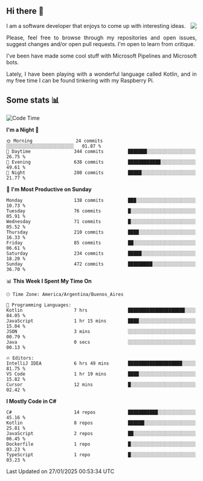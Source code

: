 ## Hi there :slightly_smiling_face:

<img src="https://github-readme-stats.vercel.app/api?username=victorgrycuk&show_icons=true&count_private=true&title_color=F7941E&icon_color=F7941E" align="right">

<p align="justify">
I am a software developer that enjoys to come up with interesting ideas.
<p/>

<p align= "justify">
Please, feel free to browse through my repositories and open issues, suggest changes and/or open pull requests. I'm open to learn from critique.
<p/>


<p align= "justify">
I've been have made some cool stuff with Microsoft Pipelines and Microsoft bots.
<p/>

<p align= "justify">
Lately, I have been playing with a wonderful language called Kotlin, and in my free time I can be found tinkering with my Raspberry Pi.
<p/>

## Some stats :bar_chart:
<!--START_SECTION:waka-->
![Code Time](http://img.shields.io/badge/Code%20Time-2%2C119%20hrs%2012%20mins-blue)

**I'm a Night 🦉** 

```text
🌞 Morning                24 commits          ░░░░░░░░░░░░░░░░░░░░░░░░░   01.87 % 
🌆 Daytime                344 commits         ███████░░░░░░░░░░░░░░░░░░   26.75 % 
🌃 Evening                638 commits         ████████████░░░░░░░░░░░░░   49.61 % 
🌙 Night                  280 commits         █████░░░░░░░░░░░░░░░░░░░░   21.77 % 
```
📅 **I'm Most Productive on Sunday** 

```text
Monday                   138 commits         ███░░░░░░░░░░░░░░░░░░░░░░   10.73 % 
Tuesday                  76 commits          █░░░░░░░░░░░░░░░░░░░░░░░░   05.91 % 
Wednesday                71 commits          █░░░░░░░░░░░░░░░░░░░░░░░░   05.52 % 
Thursday                 210 commits         ████░░░░░░░░░░░░░░░░░░░░░   16.33 % 
Friday                   85 commits          ██░░░░░░░░░░░░░░░░░░░░░░░   06.61 % 
Saturday                 234 commits         █████░░░░░░░░░░░░░░░░░░░░   18.20 % 
Sunday                   472 commits         █████████░░░░░░░░░░░░░░░░   36.70 % 
```


📊 **This Week I Spent My Time On** 

```text
🕑︎ Time Zone: America/Argentina/Buenos_Aires

💬 Programming Languages: 
Kotlin                   7 hrs               █████████████████████░░░░   84.05 % 
JavaScript               1 hr 15 mins        ████░░░░░░░░░░░░░░░░░░░░░   15.04 % 
JSON                     3 mins              ░░░░░░░░░░░░░░░░░░░░░░░░░   00.79 % 
Java                     0 secs              ░░░░░░░░░░░░░░░░░░░░░░░░░   00.13 % 

🔥 Editors: 
IntelliJ IDEA            6 hrs 49 mins       ████████████████████░░░░░   81.75 % 
VS Code                  1 hr 19 mins        ████░░░░░░░░░░░░░░░░░░░░░   15.82 % 
Cursor                   12 mins             █░░░░░░░░░░░░░░░░░░░░░░░░   02.42 % 
```

**I Mostly Code in C#** 

```text
C#                       14 repos            ███████████░░░░░░░░░░░░░░   45.16 % 
Kotlin                   8 repos             ██████░░░░░░░░░░░░░░░░░░░   25.81 % 
JavaScript               2 repos             ██░░░░░░░░░░░░░░░░░░░░░░░   06.45 % 
Dockerfile               1 repo              █░░░░░░░░░░░░░░░░░░░░░░░░   03.23 % 
TypeScript               1 repo              █░░░░░░░░░░░░░░░░░░░░░░░░   03.23 % 
```




 Last Updated on 27/01/2025 00:53:34 UTC
<!--END_SECTION:waka-->

